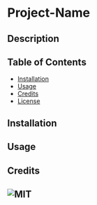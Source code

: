 
# Project-Name

## Description


## Table of Contents 

- [Installation](#installation)
- [Usage](#usage)
- [Credits](#credits)
- [License](#license)

## Installation



## Usage 


## Credits


## ![MIT](https://img.shields.io/badge/license-MIT-blue)
